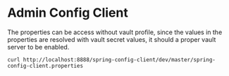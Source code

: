 # Admin Config Client

The properties can be access without vault profile, since the values in the properties are resolved
with vault secret values, it should a proper vault server to be enabled. 
```shell
curl http://localhost:8888/spring-config-client/dev/master/spring-config-client.properties
```